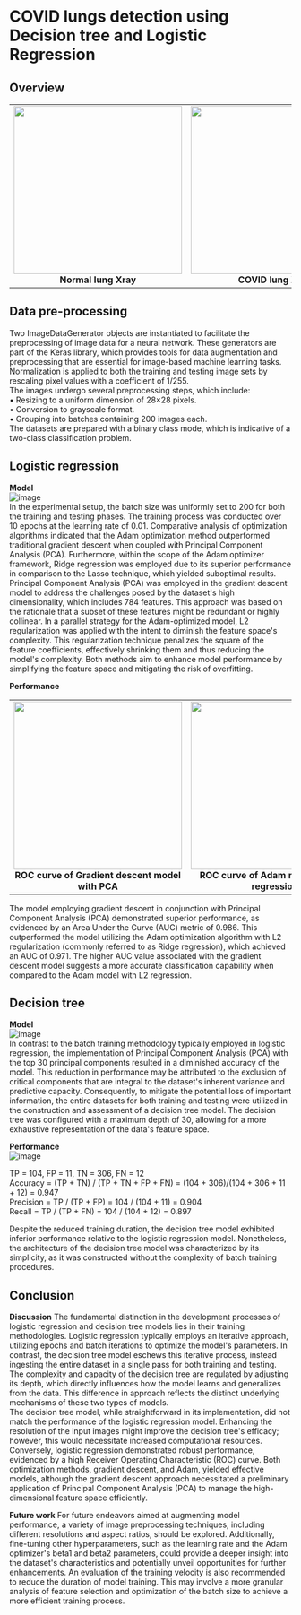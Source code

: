 # COVID lungs detection using Decision tree and Logistic Regression

## Overview

  <table>
  <tr>
    <td align="center">
      <img src="https://github.com/user-attachments/assets/e222132d-c328-41c6-805c-b5c5814e05c0" width="300"/><br/>
      <b>Normal lung Xray</b>
    </td>
    <td align="center">
      <img src="https://github.com/user-attachments/assets/8f939b04-25ab-4eb5-bf1e-78e5de27505b" width="300"/><br/>
      <b>COVID lung Xray</b>
    </td>
  </tr>
</table>  

## Data pre-processing 
Two ImageDataGenerator objects are instantiated to facilitate the preprocessing of image data for a neural network. These generators are part of the Keras library, which provides tools for data augmentation and preprocessing that are essential for image-based machine learning tasks.
Normalization is applied to both the training and testing image sets by rescaling pixel values with a coefficient of 1/255.  
The images undergo several preprocessing steps, which include:  
•	Resizing to a uniform dimension of 28×28 pixels.  
•	Conversion to grayscale format.  
•	Grouping into batches containing 200 images each.  
The datasets are prepared with a binary class mode, which is indicative of a two-class classification problem.  

## Logistic regression
**Model**  
![image](https://github.com/user-attachments/assets/18efc46a-ae4f-4453-8c9c-8bf108aff536)  
In the experimental setup, the batch size was uniformly set to 200 for both the training and testing phases. The training process was conducted over 10 epochs at the learning rate of 0.01. Comparative analysis of optimization algorithms indicated that the Adam optimization method outperformed traditional gradient descent when coupled with Principal Component Analysis (PCA). Furthermore, within the scope of the Adam optimizer framework, Ridge regression was employed due to its superior performance in comparison to the Lasso technique, which yielded suboptimal results.  
Principal Component Analysis (PCA) was employed in the gradient descent model to address the challenges posed by the dataset's high dimensionality, which includes 784 features. This approach was based on the rationale that a subset of these features might be redundant or highly collinear. In a parallel strategy for the Adam-optimized model, L2 regularization was applied with the intent to diminish the feature space's complexity. This regularization technique penalizes the square of the feature coefficients, effectively shrinking them and thus reducing the model's complexity. Both methods aim to enhance model performance by simplifying the feature space and mitigating the risk of overfitting.

**Performance**
  <table>
  <tr>
    <td align="center">
      <img src="![image](https://github.com/user-attachments/assets/0e472a81-6bf4-4a9e-946e-5716b770ed62)" width="300"/><br/>
      <b>ROC curve of Gradient descent model with PCA</b>
    </td>
    <td align="center">
      <img src="![image](https://github.com/user-attachments/assets/bb2428f8-61c8-431a-a7b6-b37d0dc4097f)" width="300"/><br/>
      <b>ROC curve of Adam model with L2 regression</b>
    </td>
  </tr>
</table>  

The model employing gradient descent in conjunction with Principal Component Analysis (PCA) demonstrated superior performance, as evidenced by an Area Under the Curve (AUC) metric of 0.986. This outperformed the model utilizing the Adam optimization algorithm with L2 regularization (commonly referred to as Ridge regression), which achieved an AUC of 0.971. The higher AUC value associated with the gradient descent model suggests a more accurate classification capability when compared to the Adam model with L2 regression.

## Decision tree
**Model**  
![image](https://github.com/user-attachments/assets/889b7641-f1bb-41d3-bab3-7b55d4cffa3c)  
In contrast to the batch training methodology typically employed in logistic regression, the implementation of Principal Component Analysis (PCA) with the top 30 principal components resulted in a diminished accuracy of the model. This reduction in performance may be attributed to the exclusion of critical components that are integral to the dataset's inherent variance and predictive capacity. Consequently, to mitigate the potential loss of important information, the entire datasets for both training and testing were utilized in the construction and assessment of a decision tree model. The decision tree was configured with a maximum depth of 30, allowing for a more exhaustive representation of the data's feature space.

**Performance**  
![image](https://github.com/user-attachments/assets/30d6ca43-4074-43c8-991f-4922d6c9b69a)  

TP = 104, FP = 11, TN = 306, FN = 12  
Accuracy = (TP + TN) / (TP + TN  + FP + FN) = (104 + 306)/(104 + 306 + 11 + 12) = 0.947  
Precision = TP / (TP + FP) = 104 / (104 + 11) = 0.904  
Recall = TP / (TP + FN) = 104 / (104 + 12) = 0.897  

Despite the reduced training duration, the decision tree model exhibited inferior performance relative to the logistic regression model. Nonetheless, the architecture of the decision tree model was characterized by its simplicity, as it was constructed without the complexity of batch training procedures.


## Conclusion
**Discussion**
The fundamental distinction in the development processes of logistic regression and decision tree models lies in their training methodologies. Logistic regression typically employs an iterative approach, utilizing epochs and batch iterations to optimize the model's parameters. In contrast, the decision tree model eschews this iterative process, instead ingesting the entire dataset in a single pass for both training and testing. The complexity and capacity of the decision tree are regulated by adjusting its depth, which directly influences how the model learns and generalizes from the data. This difference in approach reflects the distinct underlying mechanisms of these two types of models.  
The decision tree model, while straightforward in its implementation, did not match the performance of the logistic regression model. Enhancing the resolution of the input images might improve the decision tree's efficacy; however, this would necessitate increased computational resources.  
Conversely, logistic regression demonstrated robust performance, evidenced by a high Receiver Operating Characteristic (ROC) curve. Both optimization methods, gradient descent, and Adam, yielded effective models, although the gradient descent approach necessitated a preliminary application of Principal Component Analysis (PCA) to manage the high-dimensional feature space efficiently.

**Future work**
For future endeavors aimed at augmenting model performance, a variety of image preprocessing techniques, including different resolutions and aspect ratios, should be explored. Additionally, fine-tuning other hyperparameters, such as the learning rate and the Adam optimizer's beta1 and beta2 parameters, could provide a deeper insight into the dataset's characteristics and potentially unveil opportunities for further enhancements. An evaluation of the training velocity is also recommended to reduce the duration of model training. This may involve a more granular analysis of feature selection and optimization of the batch size to achieve a more efficient training process.
